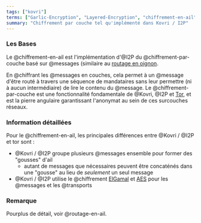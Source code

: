 ```yaml
---
tags: ["kovri"]
terms: ["Garlic-Encryption", "Layered-Encryption", "chiffrement-en-ail", "chiffrement-par-couche"]
summary: "Chiffrement par couche tel qu'implémenté dans Kovri / I2P"
---
```


### Les Bases

Le @chiffrement-en-ail est l'implémentation d'@I2P du @chiffrement-par-couche basé sur @messages (similaire au [routage en oignon](https://en.wikipedia.org/wiki/Onion_routing).

En @chiffrant les @messages en couches, cela permet à un @message d'être routé à travers une séquence de mandataires sans leur permettre (ni à aucun intermédiaire) de lire le contenu du @message. Le @chiffrement-par-couche est une fonctionnalité fondamentale de @Kovri, @I2P et [Tor](https://torproject.org), et est la pierre angulaire garantissant l'anonymat au sein de ces surcouches réseaux.

### Information détaillées

Pour le @chiffrement-en-ail, les principales différences entre @Kovri / @I2P et tor sont :

- @Kovri / @I2P groupe plusieurs @messages ensemble pour former des "gousses" d'ail
  - autant de messages que nécessaires peuvent être concaténés dans une "gousse" au lieu de *seulement* un seul message
- @Kovri / @I2P utilise le @chiffrement [ElGamal](https://fr.wikipedia.org/wiki/Cryptosyst%C3%A8me_de_ElGamal) et [AES](https://en.wikipedia.org/wiki/Advanced_Encryption_Standard) pour les @messages et les @transports

### Remarque

Pourplus de détail, voir @routage-en-ail.
